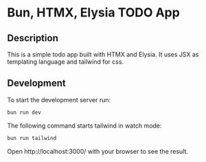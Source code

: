 # Bun, HTMX, Elysia TODO App

## Description
This is a simple todo app built with HTMX and Elysia. It uses JSX as templating language and tailwind for css.


## Development
To start the development server run:
```bash
bun run dev
```

The following command starts tailwind in watch mode:
```bash
bun run tailwind
```

Open http://localhost:3000/ with your browser to see the result.
